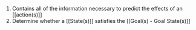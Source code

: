 1. Contains all of the information necessary to predict the effects of an [[action(s)]]
2. Determine whether a [[State(s)]] satisfies the [[Goal(s) - Goal State(s)]]